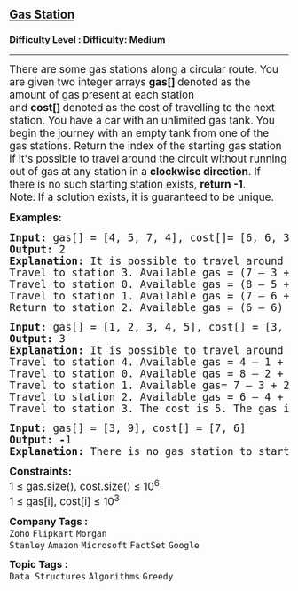 <h2><a href="https://www.geeksforgeeks.org/problems/circular-tour-1587115620/1">Gas Station</a></h2><h3>Difficulty Level : Difficulty: Medium</h3><hr><div class="problems_problem_content__Xm_eO"><p><span style="font-size: 14pt;">There are some gas stations along a circular route.&nbsp;You are given two integer arrays <strong>g</strong><strong>as[]&nbsp;</strong>denoted as the amount of gas present at each station and&nbsp;<strong>cost</strong><strong>[]&nbsp;</strong>denoted as the cost of travelling to the next station. You have a car with an unlimited gas tank. You begin the journey with an empty tank from one of the gas stations. Return the index of the starting gas station if it's possible to travel around the circuit without running out of gas at any station in a <strong>clockwise direction</strong>. If there is no such starting station exists, <strong>return -1</strong>.<br>Note:<strong> </strong>If a solution exists, it is guaranteed to be unique.</span></p>
<p><span style="font-size: 14pt;"><strong>Examples:</strong></span></p>
<pre><span style="font-size: 14pt;"><strong style="font-size: 14pt;">Input: </strong><span style="font-size: 14pt;">gas[] = [4, 5, 7, 4], cost[]= [6, 6, 3, 5]
</span><strong style="font-size: 14pt;">Output: </strong><span style="font-size: 14pt;">2</span><strong style="font-size: 14pt;">
Explanation: </strong><span style="font-size: 14pt;">It is possible to travel around the circuit from station at index 2. Amount of gas at station 2 is (0 + 7) = 7.<br></span><span style="font-size: 18.6667px;">Travel to station 3. Available gas = (7 – 3 + 4) = 8.<br>Travel to station 0. Available gas = (8 – 5 + 4) = 7.</span><span style="font-size: 14pt;"><br></span><span style="font-size: 18.6667px;">Travel to station 1. Available gas = (7 – 6 + 5) = 6.</span><span style="font-size: 14pt;"><br></span><span style="font-size: 18.6667px;">Return to station 2. Available gas = (6 – 6) = 0.</span>
</span></pre>
<pre><span style="font-size: 14pt;"><strong>Input: </strong>gas[] = [1, 2, 3, 4, 5], cost[] = [3, 4, 5, 1, 2]<br><strong>Output: </strong>3<strong>
Explanation: </strong>It is possible to travel around the circuit from station at index 3. </span><span style="font-size: 14pt;"><span style="font-size: 14pt;">Amount of gas at station 3 is (0 + 4) = 4.<br></span><span style="font-size: 18.6667px;">Travel to station 4. Available gas = 4 – 1 + 5 = 8.<br>Travel to station 0. Available gas = 8 – 2 + 1 = 7.<br>Travel to station 1. Available gas= 7 – 3 + 2 = 6.<br>Travel to station 2. Available gas = 6 – 4 + 3 = 5.<br>Travel to station 3. The cost is 5. The gas is just enough to travel back to station 3.</span></span></pre>
<pre><span style="font-size: 14pt;"><strong>Input: </strong>gas[] = [3, 9], cost[] = [7, 6]<br><strong>Output: -</strong>1<strong>
Explanation: </strong>There is no gas station to start with such that you can complete the circuit.</span></pre>
<p><span style="font-size: 14pt;"><strong>Constraints:<br></strong>1 ≤ gas.size(), cost.size() ≤ 10<sup>6<br></sup>1 ≤ gas[i], cost[i] ≤ 10<sup>3</sup></span></p></div><p><span style=font-size:18px><strong>Company Tags : </strong><br><code>Zoho</code>&nbsp;<code>Flipkart</code>&nbsp;<code>Morgan Stanley</code>&nbsp;<code>Amazon</code>&nbsp;<code>Microsoft</code>&nbsp;<code>FactSet</code>&nbsp;<code>Google</code>&nbsp;<br><p><span style=font-size:18px><strong>Topic Tags : </strong><br><code>Data Structures</code>&nbsp;<code>Algorithms</code>&nbsp;<code>Greedy</code>&nbsp;